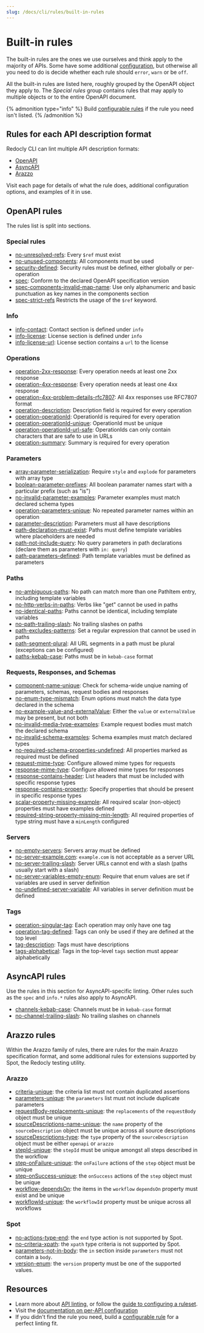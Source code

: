 ```yaml
---
slug: /docs/cli/rules/built-in-rules
---
```


# Built-in rules

The built-in rules are the ones we use ourselves and think apply to the majority of APIs. Some have some additional [configuration](./configure-rules.md), but otherwise all you need to do is decide whether each rule should `error`, `warn` or be `off`.

All the built-in rules are listed here, roughly grouped by the OpenAPI object they apply to.
The _Special rules_ group contains rules that may apply to multiple objects or to the entire OpenAPI document.

{% admonition type="info" %}
Build [configurable rules](./configurable-rules.md) if the rule you need isn't listed.
{% /admonition %}

## Rules for each API description format

Redocly CLI can lint multiple API description formats:

- [OpenAPI](#openapi-rules)
- [AsyncAPI](#asyncapi-rules)
- [Arazzo](#arazzo-rules)

Visit each page for details of what the rule does, additional configuration options, and examples of it in use.

## OpenAPI rules

The rules list is split into sections.

### Special rules

- [no-unresolved-refs](./no-unresolved-refs.md): Every `$ref` must exist
- [no-unused-components](./no-unused-components.md): All components must be used
- [security-defined](./security-defined.md): Security rules must be defined, either globally or per-operation
- [spec](./spec.md): Conform to the declared OpenAPI specification version
- [spec-components-invalid-map-name](./spec-components-invalid-map-name.md): Use only alphanumeric and basic punctuation as key names in the components section
- [spec-strict-refs](./spec-strict-refs.md) Restricts the usage of the `$ref` keyword.

### Info

- [info-contact](./info-contact.md): Contact section is defined under `info`
- [info-license](./info-license.md): License section is defined under `info`
- [info-license-url](./info-license-url.md): License section contains a `url` to the license

### Operations

- [operation-2xx-response](./operation-2xx-response.md): Every operation needs at least one 2xx response
- [operation-4xx-response](./operation-4xx-response.md): Every operation needs at least one 4xx response
- [operation-4xx-problem-details-rfc7807](./operation-4xx-problem-details-rfc7807.md): All 4xx responses use RFC7807 format
- [operation-description](./operation-description.md): Description field is required for every operation
- [operation-operationId](./operation-operationId.md): OperationId is required for every operation
- [operation-operationId-unique](./operation-operationId-unique.md): OperationId must be unique
- [operation-operationId-url-safe](./operation-operationId-url-safe.md): OperationIds can only contain characters that are safe to use in URLs
- [operation-summary](./operation-summary.md): Summary is required for every operation

### Parameters

- [array-parameter-serialization](./array-parameter-serialization.md): Require `style` and `explode` for parameters with array type
- [boolean-parameter-prefixes](./boolean-parameter-prefixes.md): All boolean paramater names start with a particular prefix (such as "is")
- [no-invalid-parameter-examples](./no-invalid-parameter-examples.md): Parameter examples must match declared schema types
- [operation-parameters-unique](./operation-parameters-unique.md): No repeated parameter names within an operation
- [parameter-description](./parameter-description.md): Parameters must all have descriptions
- [path-declaration-must-exist](./path-declaration-must-exist.md): Paths must define template variables where placeholders are needed
- [path-not-include-query](./path-not-include-query.md): No query parameters in path declarations (declare them as parameters with `in: query`)
- [path-parameters-defined](./path-parameters-defined.md): Path template variables must be defined as parameters

### Paths

- [no-ambiguous-paths](./no-ambiguous-paths.md): No path can match more than one PathItem entry, including template variables
- [no-http-verbs-in-paths](./no-http-verbs-in-paths.md): Verbs like "get" cannot be used in paths
- [no-identical-paths](./no-identical-paths.md): Paths cannot be identical, including template variables
- [no-path-trailing-slash](./no-path-trailing-slash.md): No trailing slashes on paths
- [path-excludes-patterns](./path-excludes-patterns.md): Set a regular expression that cannot be used in paths
- [path-segment-plural](./path-segment-plural.md): All URL segments in a path must be plural (exceptions can be configured)
- [paths-kebab-case](./paths-kebab-case.md): Paths must be in `kebab-case` format

### Requests, Responses, and Schemas

- [component-name-unique](./component-name-unique.md): Check for schema-wide unqiue naming of parameters, schemas, request bodies and responses
- [no-enum-type-mismatch](./no-enum-type-mismatch.md): Enum options must match the data type declared in the schema
- [no-example-value-and-externalValue](./no-example-value-and-externalValue.md): Either the `value` or `externalValue` may be present, but not both
- [no-invalid-media-type-examples](./no-invalid-media-type-examples.md): Example request bodies must match the declared schema
- [no-invalid-schema-examples](./no-invalid-schema-examples.md): Schema examples must match declared types
- [no-required-schema-properties-undefined](./no-required-schema-properties-undefined.md): All properties marked as required must be defined
- [request-mime-type](./request-mime-type.md): Configure allowed mime types for requests
- [response-mime-type](./response-mime-type.md): Configure allowed mime types for responses
- [response-contains-header](./response-contains-header.md): List headers that must be included with specific response types
- [response-contains-property](./response-contains-property.md): Specify properties that should be present in specific response types
- [scalar-property-missing-example](./scalar-property-missing-example.md): All required scalar (non-object) properties must have examples defined
- [required-string-property-missing-min-length](./required-string-property-missing-min-length.md): All required properties of type string must have a `minLength` configured

### Servers

- [no-empty-servers](./no-empty-servers.md): Servers array must be defined
- [no-server-example.com](./no-server-example-com.md): `example.com` is not acceptable as a server URL
- [no-server-trailing-slash](./no-server-trailing-slash.md): Server URLs cannot end with a slash (paths usually start with a slash)
- [no-server-variables-empty-enum](./no-server-variables-empty-enum.md): Require that enum values are set if variables are used in server definition
- [no-undefined-server-variable](./no-undefined-server-variable.md): All variables in server definition must be defined

### Tags

- [operation-singular-tag](./operation-singular-tag.md): Each operation may only have one tag
- [operation-tag-defined](./operation-tag-defined.md): Tags can only be used if they are defined at the top level
- [tag-description](./tag-description.md): Tags must have descriptions
- [tags-alphabetical](./tags-alphabetical.md): Tags in the top-level `tags` section must appear alphabetically

## AsyncAPI rules

Use the rules in this section for AsyncAPI-specific linting.
Other rules such as the `spec` and `info.*` rules also apply to AsyncAPI.

- [channels-kebab-case](./async/channels-kebab-case.md): Channels must be in `kebab-case` format
- [no-channel-trailing-slash](./async/no-channel-trailing-slash.md): No trailing slashes on channels

## Arazzo rules

Within the Arazzo family of rules, there are rules for the main Arazzo specification format, and some additional rules for extensions supported by Spot, the Redocly testing utility.

### Arazzo

- [criteria-unique](./arazzo/criteria-unique.md): the criteria list must not contain duplicated assertions
- [parameters-unique](./arazzo/parameters-unique.md): the `parameters` list must not include duplicate parameters
- [requestBody-replacements-unique](./arazzo/requestBody-replacements-unique.md): the `replacements` of the `requestBody` object must be unique
- [sourceDescriptions-name-unique](./arazzo/sourceDescriptions-name-unique.md): the `name` property of the `sourceDescription` object must be unique across all source descriptions
- [sourceDescriptions-type](./arazzo/sourceDescriptions-type.md): the `type` property of the `sourceDescription` object must be either `openapi` or `arazzo`
- [stepId-unique](./arazzo/stepId-unique.md): the `stepId` must be unique amongst all steps described in the workflow
- [step-onFailure-unique](./arazzo/step-onFailure-unique.md): the `onFailure` actions of the `step` object must be unique
- [step-onSuccess-unique](./arazzo/step-onSuccess-unique.md): the `onSuccess` actions of the `step` object must be unique
- [workflow-dependsOn](./arazzo/workflow-dependsOn.md): the items in the `workflow` `dependsOn` property must exist and be unique
- [workflowId-unique](./arazzo/workflowId-unique.md): the `workflowId` property must be unique across all workflows

### Spot

- [no-actions-type-end](./spot/no-actions-type-end.test.md): the `end` type action is not supported by Spot.
- [no-criteria-xpath](./spot/no-criteria-xpath.md): the `xpath` type criteria is not supported by Spot.
- [parameters-not-in-body](./spot/parameters-not-in-body.md): the `in` section inside `parameters` must not contain a `body`.
- [version-enum](./spot/version-enum.md): the `version` property must be one of the supported values.

## Resources

- Learn more about [API linting](../api-standards.md), or follow the [guide to configuring a ruleset](../guides/configure-rules.md).
- Visit the [documentation on per-API configuration](../configuration/apis.md)
- If you didn't find the rule you need, build a [configurable rule](./configurable-rules.md) for a perfect linting fit.

